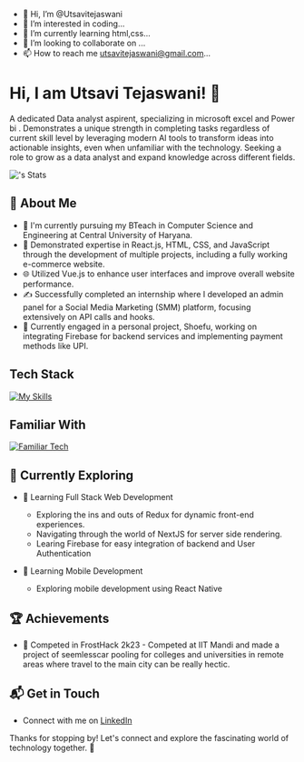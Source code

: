 - 👋 Hi, I’m @Utsavitejaswani
- 👀 I’m interested in coding...
- 🌱 I’m currently learning html,css...
- 💞️ I’m looking to collaborate on ...
- 📫 How to reach me utsavitejaswani@gmail.com...

<!---
Utsavitejaswani/Utsavitejaswani is a ✨ special ✨ repository because its `README.md` (this file) appears on your GitHub profile.
You can click the Preview link to take a look at your changes.
--->

# Hi, I am Utsavi Tejaswani! 👋

A dedicated Data analyst aspirent, specializing in microsoft excel and Power bi . Demonstrates a unique strength in completing tasks regardless of current skill level by leveraging modern AI tools to transform ideas into actionable insights, even when unfamiliar with the technology. Seeking a role to grow as a data analyst and expand knowledge across different fields.

![<Swapnil-Parashar>'s Stats](https://github-readme-stats.vercel.app/api?username=Utsavitejaswani&theme=vue-dark&show_icons=true&hide_border=true&count_private=true)

## 🚀 About Me

- 🔭 I'm currently pursuing my BTeach in Computer Science and Engineering at Central University of Haryana.
- 📝 Demonstrated expertise in React.js, HTML, CSS, and JavaScript through the development of multiple projects, including a fully working e-commerce website.
- 🌐 Utilized Vue.js to enhance user interfaces and improve overall website performance.
- ✍️ Successfully completed an internship where I developed an admin panel for a Social Media Marketing (SMM) platform, focusing extensively on API calls and hooks.
- 👟 Currently engaged in a personal project, Shoefu, working on integrating Firebase for backend services and implementing payment methods like UPI.


## Tech Stack
[![My Skills](https://skillicons.dev/icons?i=js,html,css,react,vue,github)](https://skillicons.dev)

## Familiar With
[![Familiar Tech](https://skillicons.dev/icons?i=bootstrap,tailwind,materialui,firebase,redux,python)](https://skillicons.dev)

## 🌱 Currently Exploring

- 🚀 Learning Full Stack Web Development
  - Exploring the ins and outs of Redux for dynamic front-end experiences.
  - Navigating through the world of NextJS for server side rendering.
  - Learing Firebase for easy integration of backend and User Authentication
     
- 📱 Learning Mobile Development
  - Exploring mobile development using React Native

 ## 🏆 Achievements

- 🌟 Competed in FrostHack 2k23 - Competed at IIT Mandi and made a project of seemlesscar pooling for colleges and universities in remote areas where travel to the main city can be really hectic.


## 📬 Get in Touch

- Connect with me on [LinkedIn]((https://www.linkedin.com/in/swapnil-parashar-98282b24b/))
  

Thanks for stopping by! Let's connect and explore the fascinating world of technology together. 🚀



<!--

Here are some ideas to get you started:

- 🔭 I’m currently working on ...
- 🌱 I’m currently learning ...
- 👯 I’m looking to collaborate on ...
- 🤔 I’m looking for help with ...
- 💬 Ask me about ...
- 📫 How to reach me: ...
- 😄 Pronouns: ...
- ⚡ Fun fact: ...
-->

